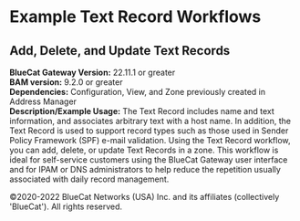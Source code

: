 # **Example Text Record Workflows**
## Add, Delete, and Update Text Records

**BlueCat Gateway Version:** 22.11.1 or greater <br/>
**BAM version:** 9.2.0 or greater <br/>
**Dependencies:** Configuration, View, and Zone previously created in Address Manager <br/>
**Description/Example Usage:** The Text Record includes name and text information, and associates arbitrary text with a host name. In addition, the Text Record is used to support record types such as those used in Sender Policy Framework (SPF) e-mail validation. Using the Text Record workflow, you can add, delete, or update Text Records in a zone. This workflow is ideal for self-service customers using the BlueCat Gateway user interface and for IPAM or DNS administrators to help reduce the repetition usually associated with daily record management.

©2020-2022 BlueCat Networks (USA) Inc. and its affiliates (collectively 'BlueCat'). All rights reserved.
